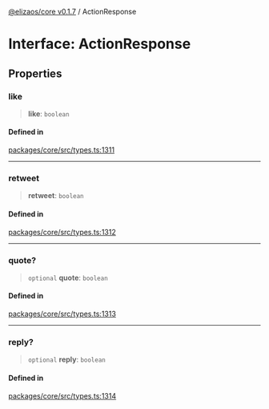 [@elizaos/core v0.1.7](../index.md) / ActionResponse

# Interface: ActionResponse

## Properties

### like

> **like**: `boolean`

#### Defined in

[packages/core/src/types.ts:1311](https://github.com/ai16z/eliza/blob/main/packages/core/src/types.ts#L1311)

---

### retweet

> **retweet**: `boolean`

#### Defined in

[packages/core/src/types.ts:1312](https://github.com/ai16z/eliza/blob/main/packages/core/src/types.ts#L1312)

---

### quote?

> `optional` **quote**: `boolean`

#### Defined in

[packages/core/src/types.ts:1313](https://github.com/ai16z/eliza/blob/main/packages/core/src/types.ts#L1313)

---

### reply?

> `optional` **reply**: `boolean`

#### Defined in

[packages/core/src/types.ts:1314](https://github.com/ai16z/eliza/blob/main/packages/core/src/types.ts#L1314)

